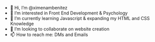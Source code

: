 - 👋 Hi, I’m @ximenambenitez
- 👀 I’m interested in Front End Development & Psychology
- 🌱 I’m currently learning Javascript & expanding my HTML and CSS Knowledge
- 💞️ I’m looking to collaborate on website creation
- 📫 How to reach me: DMs and Emails

<!---
ximenambenitez/ximenambenitez is a ✨ special ✨ repository because its `README.md` (this file) appears on your GitHub profile.
You can click the Preview link to take a look at your changes.
--->
